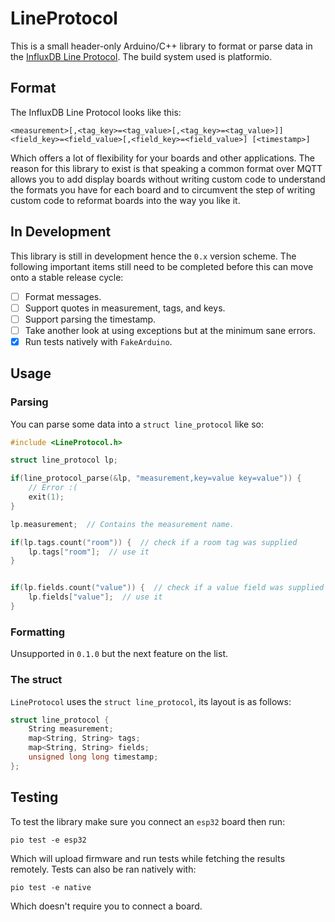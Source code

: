 # LineProtocol

This is a small header-only Arduino/C++ library to format or parse data in the [InfluxDB Line Protocol](https://docs.influxdata.com/influxdb/v2.0/reference/syntax/line-protocol/).
The build system used is platformio.

## Format

The InfluxDB Line Protocol looks like this:

```
<measurement>[,<tag_key>=<tag_value>[,<tag_key>=<tag_value>]] <field_key>=<field_value>[,<field_key>=<field_value>] [<timestamp>]
```

Which offers a lot of flexibility for your boards and other applications. The
reason for this library to exist is that speaking a common format over MQTT
allows you to add display boards without writing custom code to understand the
formats you have for each board and to circumvent the step of writing custom code
to reformat boards into the way you like it.

## In Development

This library is still in development hence the `0.x` version scheme. The
following important items still need to be completed before this can move
onto a stable release cycle:

- [ ] Format messages.
- [ ] Support quotes in measurement, tags, and keys.
- [ ] Support parsing the timestamp.
- [ ] Take another look at using exceptions but at the minimum sane errors.
- [x] Run tests natively with `FakeArduino`.

## Usage

### Parsing

You can parse some data into a `struct line_protocol` like so:

```cpp
#include <LineProtocol.h>

struct line_protocol lp;

if(line_protocol_parse(&lp, "measurement,key=value key=value")) {
    // Error :(
    exit(1);
}

lp.measurement;  // Contains the measurement name.

if(lp.tags.count("room")) {  // check if a room tag was supplied
    lp.tags["room"];  // use it
}


if(lp.fields.count("value")) {  // check if a value field was supplied
    lp.fields["value"];  // use it
}
```

### Formatting

Unsupported in `0.1.0` but the next feature on the list.

### The struct

`LineProtocol` uses the `struct line_protocol`, its layout is as follows:

```cpp
struct line_protocol {
    String measurement;
    map<String, String> tags;
    map<String, String> fields;
    unsigned long long timestamp;
};

```

## Testing

To test the library make sure you connect an `esp32` board then run:

```
pio test -e esp32
```

Which will upload firmware and run tests while fetching the results remotely.
Tests can also be ran natively with:

```
pio test -e native
```

Which doesn't require you to connect a board.
